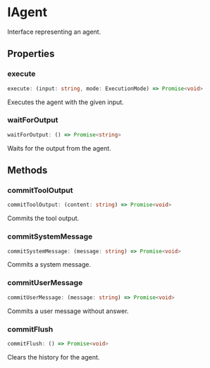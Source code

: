 # IAgent

Interface representing an agent.

## Properties

### execute

```ts
execute: (input: string, mode: ExecutionMode) => Promise<void>
```

Executes the agent with the given input.

### waitForOutput

```ts
waitForOutput: () => Promise<string>
```

Waits for the output from the agent.

## Methods

### commitToolOutput

```ts
commitToolOutput: (content: string) => Promise<void>
```

Commits the tool output.

### commitSystemMessage

```ts
commitSystemMessage: (message: string) => Promise<void>
```

Commits a system message.

### commitUserMessage

```ts
commitUserMessage: (message: string) => Promise<void>
```

Commits a user message without answer.

### commitFlush

```ts
commitFlush: () => Promise<void>
```

Clears the history for the agent.
